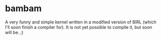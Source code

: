 # bambam
A very funny and simple kernel written in a modified version of BIRL (which I'll soon finish a compiler for). It is not yet possible to compile it, but soon will be. ;)
